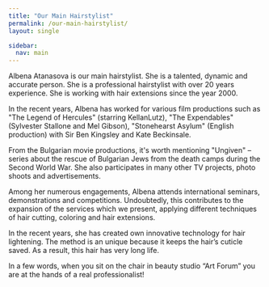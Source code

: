 ```yaml
---
title: "Our Main Hairstylist"
permalink: /our-main-hairstylist/
layout: single

sidebar:
  nav: main
---
```


Albena Atanasova is our main hairstylist. She is a talented, dynamic and accurate person. She is a professional hairstylist with over 20 years experience. She is working with hair extensions since the year 2000.

In the recent years, Albena has worked for various film productions such as "The Legend of Hercules" (starring KellanLutz), "The Expendables" (Sylvester Stallone and Mel Gibson), "Stonehearst Asylum" (English production) with Sir Ben Kingsley and Kate Beckinsale.

From the Bulgarian movie productions, it's worth mentioning "Ungiven" – series about the rescue of Bulgarian Jews from the death camps during the Second World War. She also participates in many other TV projects, photo shoots and advertisements.

Among her numerous engagements, Albena аttends international seminars, demonstrations and competitions. Undoubtedly, this contributes to the expansion of the services which we present, applying different techniques of hair cutting, coloring and hair extensions.

In the recent years, she has created own innovative technology for hair lightening. The method is an unique because it keeps the hair’s cuticle saved. As a result, this hair has very long life.

In a few words, when you sit on the chair in beauty studio “Art Forum” you are аt the hands of a real professionalist!

